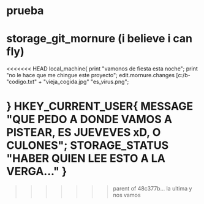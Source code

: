 # prueba
# storage_git_mornure (i believe i can fly)
<<<<<<< HEAD
local_machine{
   print "vamonos de fiesta esta noche";
   print "no le hace que me chingue este proyecto";
   edit.mornure.changes [c:/b- "codigo.txt" + "vieja_cogida.jpg" "es_virus.png";

}
HKEY_CURRENT_USER{
  MESSAGE "QUE PEDO A DONDE VAMOS A PISTEAR, ES JUEVEVES xD, O CULONES";
  STORAGE_STATUS "HABER QUIEN LEE ESTO A LA VERGA..."
}
=======
>>>>>>> parent of 48c377b... la ultima y nos vamos
